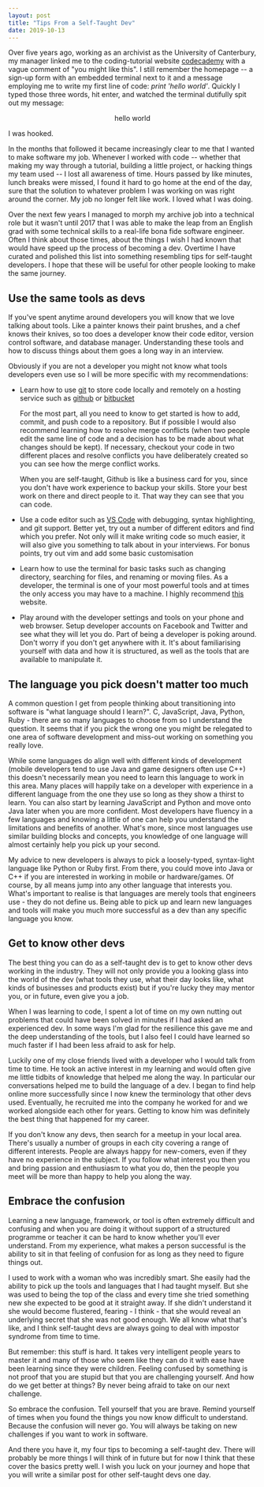 ```yaml
---
layout: post
title: "Tips From a Self-Taught Dev"
date: 2019-10-13
---
```


Over five years ago, working as an archivist as the University of Canterbury, my manager linked me to the coding-tutorial website <a href="http://codecademy.com">codecademy</a> with a vague comment of "you might like this". I still remember the homepage -- a sign-up form with an embedded terminal next to it and a message employing me to write my first line of code: <i>print 'hello world'</i>. Quickly I typed those three words, hit enter, and watched the terminal dutifully spit out my message:

<center>hello world</center>

I was hooked.

<!-- more -->

In the months that followed it became increasingly clear to me that I wanted to make software my job. Whenever I worked with code -- whether that making my way through a tutorial, building a little project, or hacking things my team used -- I lost all awareness of time. Hours passed by like minutes, lunch breaks were missed, I found it hard to go home at the end of the day, sure that the solution to whatever problem I was working on was right around the corner. My job no longer felt like work. I loved what I was doing.

Over the next few years I managed to morph my archive job into a technical role but it wasn't until 2017 that I was able to make the leap from an English grad with some technical skills to a real-life bona fide software engineer. Often I think about those times, about the things I wish I had known that would have speed up the process of becoming a dev. Overtime I have curated and polished this list into something resembling tips for self-taught developers. I hope that these will be useful for other people looking to make the same journey.

<h2>Use the same tools as devs</h2>

If you've spent anytime around developers you will know that we love talking about tools. Like a painter knows their paint brushes, and a chef knows their knives, so too does a developer know their code editor, version control software, and database manager. Understanding these tools and how to discuss things about them goes a long way in an interview.

Obviously if you are not a developer you might not know what tools developers even use so I will be more specific with my recommendations:

<ul>
<li><p>Learn how to use <a href="https://git-scm.com/">git</a> to store code locally and remotely on a hosting service such as <a href='https://github.com/'>github</a> or <a href='https://bitbucket.org/'>bitbucket</a></p>
<p>For the most part, all you need to know to get started is how to add, commit, and push code to a repository. But if possible I would also recommend learning how to resolve merge conflicts (when two people edit the same line of code and a decision has to be made about what changes should be kept). If necessary, checkout your code in two different places and resolve conflicts you have deliberately created so you can see how the merge conflict works.</p>
<p>When you are self-taught, Github is like a business card for you, since you don't have work experience to backup your skills. Store your best work on there and direct people to it. That way they can see that you can code.</p>
</li>
<li>
<p>Use a code editor such as <a href="https://code.visualstudio.com/">VS Code</a> with debugging, syntax highlighting, and git support. Better yet, try out a number of different editors and find which you prefer. Not only will it make writing code so much easier, it will also give you something to talk about in your interviews. For bonus points, try out vim and add some basic customisation
</p>
</li>
<li>
<p>Learn how to use the terminal for basic tasks such as changing directory, searching for files, and renaming or moving files. As a developer, the terminal is one of your most powerful tools and at times the only access you may have to a machine. I highly recommend <a href="http://linuxcommand.org/lc3_learning_the_shell.php">this</a> website.
</p>
</li>
<li>
<p>
Play around with the developer settings and tools on your phone and web browser. Setup developer accounts on Facebook and Twitter and see what they will let you do. Part of being a developer is poking around. Don't worry if you don't get anywhere with it. It's about familiarising yourself with data and how it is structured, as well as the tools that are available to manipulate it.
</p>
</li>
</ul>

<h2>The language you pick doesn't matter too much</h2>

A common question I get from people thinking about transitioning into software is "what language should I learn?". C, JavaScript, Java, Python, Ruby - there are so many languages to choose from so I understand the question. It seems that if you pick the wrong one you might be relegated to one area of software development and miss-out working on something you really love. 

While some languages do align well with different kinds of development (mobile developers tend to use Java and game designers often use C++) this doesn't necessarily mean you need to learn this language to work in this area. Many places will happily take on a developer with experience in a different language from the one they use so long as they show a thirst to learn. You can also start by learning JavaScript and Python and move onto Java later when you are more confident. Most developers have fluency in a few languages and knowing a little of one can help you understand the limitations and benefits of another. What's more, since most languages use similar building blocks and concepts, you knowledge of one language will almost certainly help you pick up your second.

My advice to new developers is always to pick a loosely-typed, syntax-light language like Python or Ruby first. From there, you could move into Java or C++ if you are interested in working in mobile or hardware/games. Of course, by all means jump into any other language that interests you. What's important to realise is that languages are merely tools that engineers use - they do not define us. Being able to pick up and learn new languages and tools will make you much more successful as a dev than any specific language you know.

<h2>Get to know other devs</h2>

The best thing you can do as a self-taught dev is to get to know other devs working in the industry. They will not only provide you a looking glass into the world of the dev (what tools they use, what their day looks like, what kinds of businesses and products exist) but if you're lucky they may mentor you, or in future, even give you a job.

When I was learning to code, I spent a lot of time on my own nutting out problems that could have been solved in minutes if I had asked an experienced dev. In some ways I'm glad for the resilience this gave me and the deep understanding of the tools, but I also feel I could have learned so much faster if I had been less afraid to ask for help.

Luckily one of my close friends lived with a developer who I would talk from time to time. He took an active interest in my learning and would often give me little tidbits of knowledge that helped me along the way. In particular our conversations helped me to build the language of a dev. I began to find help online more successfully since I now knew the terminology that other devs used. Eventually, he recruited me into the company he worked for and we worked alongside each other for years. Getting to know him was definitely the best thing that happened for my career.

If you don't know any devs, then search for a meetup in your local area. There's usually a number of groups in each city covering a range of different interests. People are always happy for new-comers, even if they have no experience in the subject. If you follow what interest you then you and bring passion and enthusiasm to what you do, then the people you meet will be more than happy to help you along the way.

<h2>Embrace the confusion</h2>

Learning a new language, framework, or tool is often extremely difficult and confusing and when you are doing it without support of a structured programme or teacher it can be hard to know whether you'll ever understand. From my experience, what makes a person successful is the ability to sit in that feeling of confusion for as long as they need to figure things out.

I used to work with a woman who was incredibly smart. She easily had the ability to pick up the tools and languages that I had taught myself. But she was used to being the top of the class and every time she tried something new she expected to be good at it straight away. If she didn't understand it she would become flustered, fearing - I think - that she would reveal an underlying secret that she was not good enough. We all know what that's like, and I think self-taught devs are always
going to deal with impostor syndrome from time to time. 

But remember: this stuff is hard. It takes very intelligent people years to master it and many of those who seem like they can do it with ease have been learning since they were children. Feeling confused by something is not proof that you are stupid but that you are challenging yourself. And how do we get better at things? By never being afraid to take on our next challenge.

So embrace the confusion. Tell yourself that you are brave. Remind yourself of times when you found the things you now know difficult to understand. Because the confusion will never go. You will always be taking on new challenges if you want to work in software. 

And there you have it, my four tips to becoming a self-taught dev. There will probably be more things I will think of in future but for now I think that these cover the basics pretty well. I wish you luck on your journey and hope that you will write a similar post for other self-taught devs one day. 



